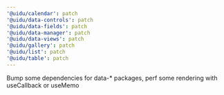 ```yaml
---
'@uidu/calendar': patch
'@uidu/data-controls': patch
'@uidu/data-fields': patch
'@uidu/data-manager': patch
'@uidu/data-views': patch
'@uidu/gallery': patch
'@uidu/list': patch
'@uidu/table': patch
---
```


Bump some dependencies for data-\* packages, perf some rendering with useCallback or useMemo

